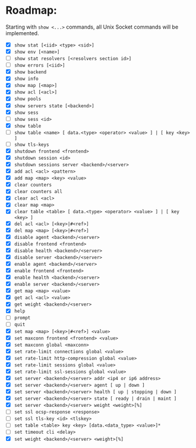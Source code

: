 Roadmap:
========
Starting with `show <...>` commands, all Unix Socket commands will be implemented.

- [x] `show stat [<iid> <type> <sid>]`
- [x] `show env [<name>]`
- [ ] `show stat resolvers [<resolvers section id>]`
- [ ] `show errors [<iid>]`
- [x] `show backend`
- [x] `show info`
- [x] `show map [<map>]`
- [x] `show acl [<acl>]`
- [x] `show pools`
- [x] `show servers state [<backend>]`
- [x] `show sess`
- [ ] `show sess <id>`
- [x] `show table`
- [ ] `show table <name> [ data.<type> <operator> <value> ] | [ key <key> ]`
- [ ] `show tls-keys`
- [x] `shutdown frontend <frontend>`
- [x] `shutdown session <id>`
- [x] `shutdown sessions server <backend>/<server>`
- [x] `add acl <acl> <pattern>`
- [x] `add map <map> <key> <value>`
- [x] `clear counters`
- [x] `clear counters all`
- [x] `clear acl <acl>`
- [x] `clear map <map>`
- [x] `clear table <table> [ data.<type> <operator> <value> ] | [ key <key> ]`
- [x] `del acl <acl> [<key>|#<ref>]`
- [x] `del map <map> [<key>|#<ref>]`
- [x] `disable agent <backend>/<server>`
- [x] `disable frontend <frontend>`
- [x] `disable health <backend>/<server>`
- [x] `disable server <backend>/<server>`
- [x] `enable agent <backend>/<server>`
- [x] `enable frontend <frontend>`
- [x] `enable health <backend>/<server>`
- [x] `enable server <backend>/<server>`
- [x] `get map <map> <value>`
- [x] `get acl <acl> <value>`
- [x] `get weight <backend>/<server>`
- [x] `help`
- [ ] `prompt`
- [ ] `quit`
- [x] `set map <map> [<key>|#<ref>] <value>`
- [x] `set maxconn frontend <frontend> <value>`
- [x] `set maxconn global <maxconn>`
- [x] `set rate-limit connections global <value>`
- [x] `set rate-limit http-compression global <value>`
- [x] `set rate-limit sessions global <value>`
- [x] `set rate-limit ssl-sessions global <value>`
- [x] `set server <backend>/<server> addr <ip4 or ip6 address>`
- [x] `set server <backend>/<server> agent [ up | down ]`
- [x] `set server <backend>/<server> health [ up | stopping | down ]`
- [x] `set server <backend>/<server> state [ ready | drain | maint ]`
- [x] `set server <backend>/<server> weight <weight>[%]`
- [ ] `set ssl ocsp-response <response>`
- [ ] `set ssl tls-key <id> <tlskey>`
- [ ] `set table <table> key <key> [data.<data_type> <value>]*`
- [ ] `set timeout cli <delay>`
- [x] `set weight <backend>/<server> <weight>[%]`
